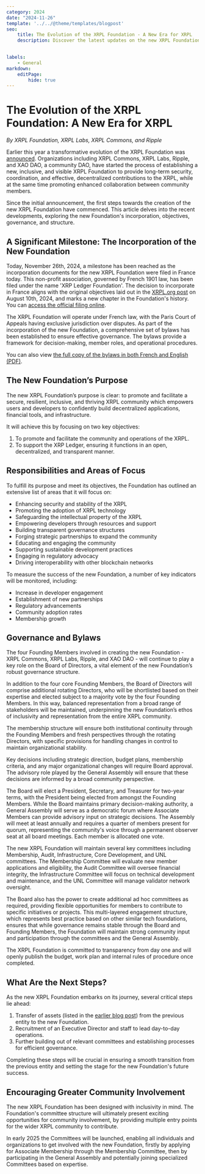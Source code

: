```yaml
---
category: 2024
date: "2024-11-26"
template: '../../@theme/templates/blogpost'
seo:
    title: The Evolution of the XRPL Foundation - A New Era for XRPL
    description: Discover the latest updates on the new XRPL Foundation’s incorporation, objectives, governance, and structure.
 

labels:
    - General
markdown:
    editPage:
        hide: true
---
```

# The Evolution of the XRPL Foundation: A New Era for XRPL

_By XRPL Foundation, XRPL Labs, XRPL Commons, and Ripple_

Earlier this year a transformative evolution of the XRPL Foundation was [announced](./evolving-the-xrp-ledger.md). Organizations including XRPL Commons, XRPL Labs, Ripple, and XAO DAO, a community DAO, have started the process of establishing a new, inclusive, and visible XRPL Foundation to provide long-term security, coordination, and effective, decentralized contributions to the XRPL, while at the same time promoting enhanced collaboration between community members.

Since the initial announcement, the first steps towards the creation of the new XRPL Foundation have commenced. This article delves into the recent developments, exploring the new Foundation's incorporation, objectives, governance, and structure.

## A Significant Milestone: The Incorporation of the New Foundation

Today, November 26th, 2024, a milestone has been reached as the incorporation documents for the new XRPL Foundation were filed in France today. This non-profit association, governed by French 1901 law, has been filed under the name 'XRP Ledger Foundation'. The decision to incorporate in France aligns with the original objectives laid out in the [XRPL.org post](./evolving-the-xrp-ledger.md) on August 10th, 2024, and marks a new chapter in the Foundation's history. You can [access the official filing online](https://www.journal-officiel.gouv.fr/pages/associations-detail-annonce/?q.id=id:202400481665).

The XRPL Foundation will operate under French law, with the Paris Court of Appeals having exclusive jurisdiction over disputes. As part of the incorporation of the new Foundation, a comprehensive set of bylaws has been established to ensure effective governance. The bylaws provide a framework for decision-making, member roles, and operational procedures.

You can also view [the full copy of the bylaws in both French and English (PDF)](/2024-11-13-XRPLedger-Foundation-ByLaws-(Statuts).pdf).

## The New Foundation’s Purpose 

The new XRPL Foundation’s purpose is clear: to promote and facilitate a secure, resilient, inclusive, and thriving XRPL community which empowers users and developers to confidently build decentralized applications, financial tools, and infrastructure.

It will achieve this by focusing on two key objectives:

1. To promote and facilitate the community and operations of the XRPL.
2. To support the XRP Ledger, ensuring it functions in an open, decentralized, and transparent manner.

## Responsibilities and Areas of Focus

To fulfill its purpose and meet its objectives, the Foundation has outlined an extensive list of areas that it will focus on:

* Enhancing security and stability of the XRPL
* Promoting the adoption of XRPL technology
* Safeguarding the intellectual property of the XRPL
* Empowering developers through resources and support
* Building transparent governance structures
* Forging strategic partnerships to expand the community
* Educating and engaging the community
* Supporting sustainable development practices
* Engaging in regulatory advocacy
* Driving interoperability with other blockchain networks


To measure the success of the new Foundation, a number of key indicators will be monitored, including:

* Increase in developer engagement
* Establishment of new partnerships
* Regulatory advancements
* Community adoption rates
* Membership growth

## Governance and Bylaws

The four Founding Members involved in creating the new Foundation - XRPL Commons, XRPL Labs, Ripple, and XAO DAO - will continue to play a key role on the Board of Directors, a vital element of the new Foundation’s robust governance structure. 

In addition to the four core Founding Members, the Board of Directors will comprise additional rotating Directors, who will be shortlisted based on their expertise and elected subject to a majority vote by the four Founding Members. In this way, balanced representation from a broad range of stakeholders will be maintained, underpinning the new Foundation’s ethos of inclusivity and representation from the entire XRPL community. 

The membership structure will ensure both institutional continuity through the Founding Members and fresh perspectives through the rotating Directors, with specific provisions for handling changes in control to maintain organizational stability. 

Key decisions including strategic direction, budget plans, membership criteria, and any major organizational changes will require Board approval. The advisory role played by the General Assembly will ensure that these decisions are informed by a broad community perspective. 


The Board will elect a President, Secretary, and Treasurer for two-year terms, with the President being elected from amongst the Founding Members. While the Board maintains primary decision-making authority, a General Assembly will serve as a democratic forum where Associate Members can provide advisory input on strategic decisions. The Assembly will meet at least annually and requires a quarter of members present for quorum, representing the community's voice through a permanent observer seat at all board meetings. Each member is allocated one vote.

The new XRPL Foundation will maintain several key committees including Membership, Audit, Infrastructure, Core Development, and UNL committees. The Membership Committee will evaluate new member applications and eligibility, the Audit Committee will oversee financial integrity, the Infrastructure Committee will focus on technical development and maintenance, and the UNL Committee will manage validator network oversight. 

The Board also has the power to create additional ad hoc committees as required, providing flexible opportunities for members to contribute to specific initiatives or projects. This multi-layered engagement structure, which represents best practice based on other similar tech foundations, ensures that while governance remains stable through the Board and Founding Members, the Foundation will maintain strong community input and participation through the committees and the General Assembly.

The XRPL Foundation is committed to transparency from day one and will openly publish the budget, work plan and internal rules of procedure once completed.

## What Are the Next Steps?

As the new XRPL Foundation embarks on its journey, several critical steps lie ahead:

1. Transfer of assets (listed in the [earlier blog post](./evolving-the-xrp-ledger.md)) from the previous entity to the new Foundation.
2. Recruitment of an Executive Director and staff to lead day-to-day operations.
3. Further building out of relevant committees and establishing processes for efficient governance.
 
Completing these steps will be crucial in ensuring a smooth transition from the previous entity and setting the stage for the new Foundation's future success.

## Encouraging Greater Community Involvement

The new XRPL Foundation has been designed with inclusivity in mind. The Foundation's committee structure will ultimately present exciting opportunities for community involvement, by providing multiple entry points for the wider XRPL community to contribute. 

In early 2025 the Committees will be launched, enabling all individuals and organizations to get involved with the new Foundation, firstly by applying for Associate Membership through the Membership Committee, then by participating in the General Assembly and potentially joining specialized Committees based on expertise.
